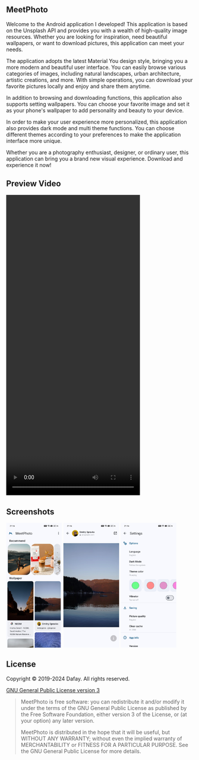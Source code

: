 

## MeetPhoto
Welcome to the Android application I developed! This application is based on the Unsplash API and provides you with a wealth of high-quality image resources. Whether you are looking for inspiration, need beautiful wallpapers, or want to download pictures, this application can meet your needs.

The application adopts the latest Material You design style, bringing you a more modern and beautiful user interface. You can easily browse various categories of images, including natural landscapes, urban architecture, artistic creations, and more. With simple operations, you can download your favorite pictures locally and enjoy and share them anytime.

In addition to browsing and downloading functions, this application also supports setting wallpapers. You can choose your favorite image and set it as your phone's wallpaper to add personality and beauty to your device.

In order to make your user experience more personalized, this application also provides dark mode and multi theme functions. You can choose different themes according to your preferences to make the application interface more unique.

Whether you are a photography enthusiast, designer, or ordinary user, this application can bring you a brand new visual experience. Download and experience it now!

## Preview Video
<video width="360" height="808" controls>
    <source src="https://github.com/idea007/MeetPhoto/tree/main/assets/preview_video.mp4" type="video/mp4">
</video>

## Screenshots
<a href="https://github.com/idea007/MeetPhoto/tree/main/assets/screen1.jpg"><img src="assets/screen1.jpg" width="150px"/></a>
<a href="https://github.com/idea007/MeetPhoto/tree/main/assets/screen2.jpg"><img src="assets/screen2.jpg" width="150px"/></a>
<a href="https://github.com/idea007/MeetPhoto/tree/main/assets/screen3.jpg"><img src="assets/screen3.jpg" width="150px"/></a>

## License

Copyright &copy; 2019-2024 Dafay. All rights reserved.

[GNU General Public License version 3](https://www.gnu.org/licenses/gpl.txt)

> MeetPhoto is free software: you can redistribute it and/or modify it under the terms of the GNU General Public License as published by the Free Software Foundation, either version 3 of the License, or (at your option) any later version.
>
> MeetPhoto is distributed in the hope that it will be useful, but WITHOUT ANY WARRANTY; without even the implied warranty of MERCHANTABILITY or FITNESS FOR A PARTICULAR PURPOSE. See the GNU General Public License for more details.